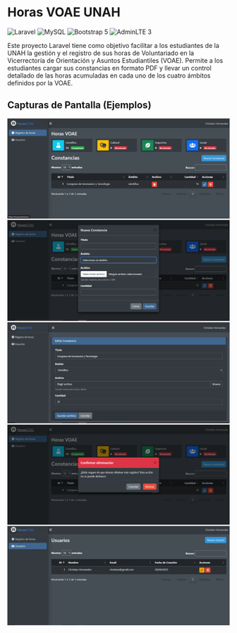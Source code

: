 # Horas VOAE UNAH

![Laravel](https://img.shields.io/badge/Laravel-v10.x-FF2D20?style=flat-square&logo=laravel)
![MySQL](https://img.shields.io/badge/MySQL-5.7+-4479A1?style=flat-square&logo=mysql)
![Bootstrap 5](https://img.shields.io/badge/Bootstrap-5.x-7952B3?style=flat-square&logo=bootstrap)
![AdminLTE 3](https://img.shields.io/badge/AdminLTE-3.x-007bff?style=flat-square&logo=adminlte)

Este proyecto Laravel tiene como objetivo facilitar a los estudiantes de la UNAH la gestión y el registro de sus horas de Voluntariado en la Vicerrectoría de Orientación y Asuntos Estudiantiles (VOAE). Permite a los estudiantes cargar sus constancias en formato PDF y llevar un control detallado de las horas acumuladas en cada uno de los cuatro ámbitos definidos por la VOAE.



## Capturas de Pantalla (Ejemplos)

![](https://github.com/chris2555/horasvoaeUNAH/blob/e200defb01f20873393c1e17419933a08d65fcfe/img/horas.png)  
![](https://github.com/chris2555/horasvoaeUNAH/blob/e200defb01f20873393c1e17419933a08d65fcfe/img/modal.png)
![](https://github.com/chris2555/horasvoaeUNAH/blob/e200defb01f20873393c1e17419933a08d65fcfe/img/editar.png)
![](https://github.com/chris2555/horasvoaeUNAH/blob/e200defb01f20873393c1e17419933a08d65fcfe/img/eliminar.png)
![](https://github.com/chris2555/horasvoaeUNAH/blob/e200defb01f20873393c1e17419933a08d65fcfe/img/usuarios.png)
   



